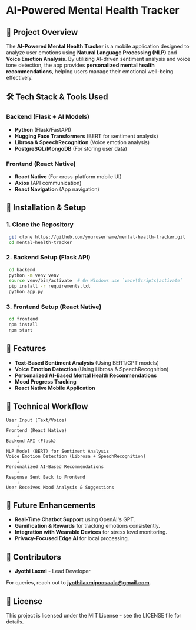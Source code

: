 # AI-Powered Mental Health Tracker

## 📌 Project Overview
The **AI-Powered Mental Health Tracker** is a mobile application designed to analyze user emotions using **Natural Language Processing (NLP)** and **Voice Emotion Analysis**. By utilizing AI-driven sentiment analysis and voice tone detection, the app provides **personalized mental health recommendations**, helping users manage their emotional well-being effectively.

## 🛠️ Tech Stack & Tools Used
### **Backend (Flask + AI Models)**
- **Python** (Flask/FastAPI)
- **Hugging Face Transformers** (BERT for sentiment analysis)
- **Librosa & SpeechRecognition** (Voice emotion analysis)
- **PostgreSQL/MongoDB** (For storing user data)

### **Frontend (React Native)**
- **React Native** (For cross-platform mobile UI)
- **Axios** (API communication)
- **React Navigation** (App navigation)

## 🚀 Installation & Setup
### **1. Clone the Repository**
```sh
 git clone https://github.com/yourusername/mental-health-tracker.git
 cd mental-health-tracker
```

### **2. Backend Setup (Flask API)**
```sh
 cd backend
 python -m venv venv
 source venv/bin/activate  # On Windows use `venv\Scripts\activate`
 pip install -r requirements.txt
 python app.py
```

### **3. Frontend Setup (React Native)**
```sh
 cd frontend
 npm install
 npm start
```

## 🌟 Features
- **Text-Based Sentiment Analysis** (Using BERT/GPT models)
- **Voice Emotion Detection** (Using Librosa & SpeechRecognition)
- **Personalized AI-Based Mental Health Recommendations**
- **Mood Progress Tracking**
- **React Native Mobile Application**

## 🔧 Technical Workflow
```
User Input (Text/Voice)
    ↓
Frontend (React Native)
    ↓
Backend API (Flask)
    ↓
NLP Model (BERT) for Sentiment Analysis
Voice Emotion Detection (Librosa + SpeechRecognition)
    ↓
Personalized AI-Based Recommendations
    ↓
Response Sent Back to Frontend
    ↓
User Receives Mood Analysis & Suggestions
```

## 📌 Future Enhancements
- **Real-Time Chatbot Support** using OpenAI's GPT.
- **Gamification & Rewards** for tracking emotions consistently.
- **Integration with Wearable Devices** for stress level monitoring.
- **Privacy-Focused Edge AI** for local processing.

## 👥 Contributors
- **Jyothi Laxmi** - Lead Developer

For queries, reach out to **jyothilaxmipoosaala@gmail.com**.

## 📝 License
This project is licensed under the MIT License - see the LICENSE file for details.
